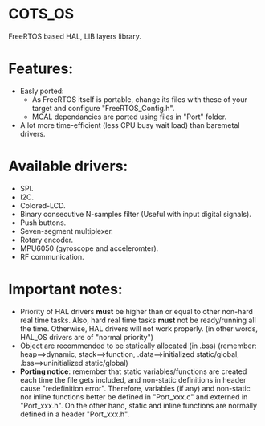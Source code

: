 # COTS_OS
FreeRTOS based HAL, LIB layers library.

# Features:
  * Easly ported:
    * As FreeRTOS itself is portable, change its files with these of your target and configure "FreeRTOS_Config.h".
    * MCAL dependancies are ported using files in "Port" folder.
  * A lot more time-efficient (less CPU busy wait load) than baremetal drivers.
  
# Available drivers:
  * SPI.
  * I2C.
  * Colored-LCD.
  * Binary consecutive N-samples filter (Useful with input digital signals).
  * Push buttons.
  * Seven-segment multiplexer.
  * Rotary encoder.
  * MPU6050 (gyroscope and acceleromter).
  * RF communication.
  
    

# Important notes:
  * Priority of HAL drivers **must** be higher than or equal to other non-hard real time tasks. Also, hard real time tasks **must** not be ready/running all the time. Otherwise, HAL drivers will not work properly. (in other words, HAL_OS drivers are of "normal priority")
  * Object are recommended to be statically allocated (in .bss) (remember: heap==>dynamic, stack==>function, .data==>initialized static/global, .bss==>uninitialized static/global)
  * **Porting notice**: remember that static variables/functions are created each time the file gets included, and non-static definitions in header cause "redefinition error". Therefore, variables (if any) and non-static nor inline functions better be defined in "Port_xxx.c" and externed in "Port_xxx.h". On the other hand, static and inline functions are normally defined in a header "Port_xxx.h".
